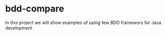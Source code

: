 bdd-compare
===========

In this project we will show examples of using few BDD framewors for Java development